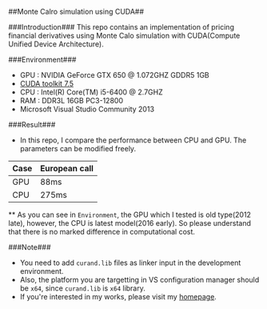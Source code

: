 ##Monte Calro simulation using CUDA##

###Introduction###
This repo contains an implementation of pricing financial derivatives using Monte Calo simulation with CUDA(Compute Unified Device Architecture).

###Environment###
- GPU : NVIDIA GeForce GTX 650 @ 1.072GHZ GDDR5 1GB
- [CUDA toolkit 7.5](https://developer.nvidia.com/cuda-toolkit)
- CPU : Intel(R) Core(TM) i5-6400 @ 2.7GHZ 
- RAM : DDR3L 16GB PC3-12800
- Microsoft Visual Studio Community 2013

###Result###
- In this repo, I compare the performance between CPU and GPU. The parameters can be modified freely.

 Case | European call
------------ | -------------
GPU | 88ms
CPU | 275ms
** As you can see in `Environment`, the GPU which I tested is old type(2012 late), however, the CPU is latest model(2016 early). So please understand that there is no marked difference in computational cost.


###Note###
- You need to add `curand.lib` files as linker input in the development environment.
- Also, the platform you are targetting in VS configuration manager should be `x64`, since `curand.lib` is `x64` library.
- If you're interested in my works, please visit my [homepage](https://sites.google.com/site/yoomh1989/).